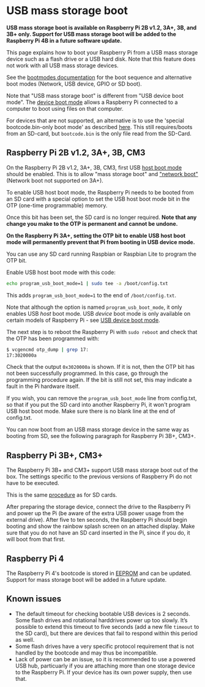 # USB mass storage boot

**USB mass storage boot is available on Raspberry Pi 2B v1.2, 3A+, 3B, and 3B+ only. Support for USB mass storage boot will be added to the Raspberry Pi 4B in a future software update.**

This page explains how to boot your Raspberry Pi from a USB mass storage device such as a flash drive or a USB hard disk. Note that this feature does not work with all USB mass storage devices.

See the [bootmodes documentation](README.md) for the boot sequence and alternative boot modes (Network, USB device, GPIO or SD boot).

Note that "USB mass storage boot" is different from "USB device boot mode". The [device boot mode](device.md) allows a Raspberry Pi connected to a computer to boot using files on that computer.

For devices that are not supported, an alternative is to use the 'special bootcode.bin-only boot mode' as described [here](README.md). This still requires/boots from an SD-card, but `bootcode.bin` is the only file read from the SD-Card.

## Raspberry Pi 2B v1.2, 3A+, 3B, CM3

On the Raspberry Pi 2B v1.2, 3A+, 3B, CM3, first USB [host boot mode](host.md) should be enabled. This is to allow "mass storage boot" and ["network boot"](net.md) (Network boot not supported on 3A+).

To enable USB host boot mode, the Raspberry Pi needs to be booted from an SD card with a special option to set the USB host boot mode bit in the OTP (one-time programmable) memory. 

Once this bit has been set, the SD card is no longer required. **Note that any change you make to the OTP is permanent and cannot be undone.**

**On the Raspberry Pi 3A+, setting the OTP bit to enable USB host boot mode will permanently prevent that Pi from booting in USB device mode.**

You can use any SD card running Raspbian or Raspbian Lite to program the OTP bit.

Enable USB host boot mode with this code:

```bash
echo program_usb_boot_mode=1 | sudo tee -a /boot/config.txt
```

This adds `program_usb_boot_mode=1` to the end of `/boot/config.txt`.

Note that although the option is named `program_usb_boot_mode`, it only enables USB *host* boot mode. USB *device* boot mode is only available on certain models of Raspberry Pi - see [USB device boot mode](device.md).

The next step is to reboot the Raspberry Pi with `sudo reboot` and check that the OTP has been programmed with:

```bash
$ vcgencmd otp_dump | grep 17:
17:3020000a
```

Check that the output `0x3020000a` is shown. If it is not, then the OTP bit has not been successfully programmed. In this case, go through the programming procedure again. If the bit is still not set, this may indicate a fault in the Pi hardware itself.

If you wish, you can remove the `program_usb_boot_mode` line from config.txt, so that if you put the SD card into another Raspberry Pi, it won't program USB host boot mode. Make sure there is no blank line at the end of config.txt.

You can now boot from an USB mass storage device in the same way as booting from SD, see the following paragraph for Raspberry Pi 3B+, CM3+.

## Raspberry Pi 3B+, CM3+

The Raspberry Pi 3B+ and CM3+ support USB mass storage boot out of the box. The settings specific to the previous versions of Raspberry Pi do not have to be executed.

This is the same [procedure](../../../installation/installing-images) as for SD cards.

After preparing the storage device, connect the drive to the Raspberry Pi and power up the Pi (be aware of the extra USB power usage from the external drive).
After five to ten seconds, the Raspberry Pi should begin booting and show the rainbow splash screen on an attached display. Make sure that you do not have an SD card inserted in the Pi, since if you do, it will boot from that first.

<a name="pi4"></a>
## Raspberry Pi 4

The Raspberry Pi 4's bootcode is stored in [EEPROM](../booteeprom.md) and can be updated. Support for mass storage boot will be added in a future update.

## Known issues

- The default timeout for checking bootable USB devices is 2 seconds. Some flash drives and rotational harddrives power up too slowly. It’s possible to extend this timeout to five seconds (add a new file `timeout` to the SD card), but there are devices that fail to respond within this period as well.
- Some flash drives have a very specific protocol requirement that is not handled by the bootcode and may thus be incompatible.
- Lack of power can be an issue, so it is recommended to use a powered USB hub, particuarly if you are attaching more than one storage device to the Raspberry Pi. If your device has its own power supply, then use that.
